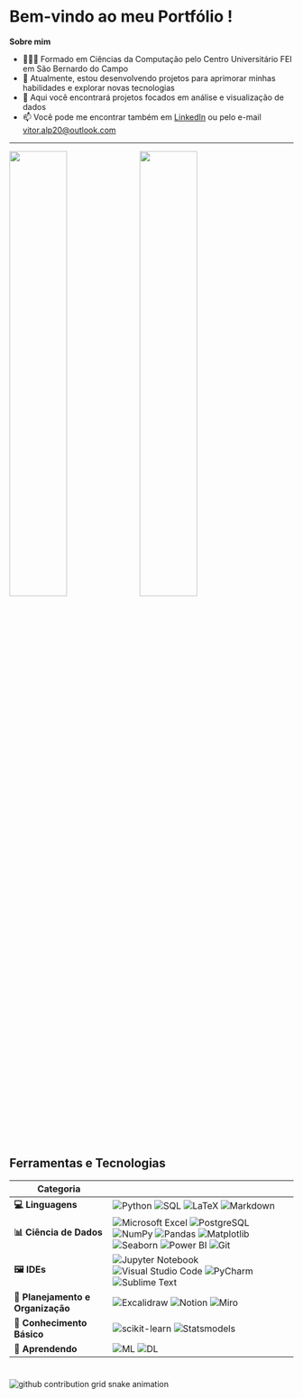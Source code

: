 # Bem-vindo ao meu Portfólio !

**Sobre mim**

- 🙋🏻‍♂️ Formado em Ciências da Computação pelo Centro Universitário FEI em São Bernardo do Campo
- 🔧 Atualmente, estou desenvolvendo projetos para aprimorar minhas habilidades e explorar novas tecnologias
- 🌟 Aqui você encontrará projetos focados em análise e visualização de dados
- 📫 Você pode me encontrar também em [LinkedIn](https://www.linkedin.com/in/vitor-augusto-274a70229/) ou pelo e-mail vitor.alp20@outlook.com

---

<div class="image-container">
  <img src="https://github-readme-stats.vercel.app/api?username=vitorAugusto2&show_icons=true&theme=tokyonight&include_all_commits=true&count_private=true" width="45%" />
  <img src="https://github-readme-stats.vercel.app/api/top-langs/?username=vitorAugusto2&layout=compact&theme=tokyonight" width="45%" />
</div>

## Ferramentas e Tecnologias

| Categoria                     |                                                                                                                                                      |
|-------------------------------|------------------------------------------------------------------------------------------------------------------------------------------------------------|
| **💻 Linguagens**              | ![Python](https://img.shields.io/badge/python-3670A0?style=for-the-badge&logo=python&logoColor=ffdd54) ![SQL](https://img.shields.io/badge/SQL-%23316192.svg?style=for-the-badge&logo=SQL&logoColor=white) ![LaTeX](https://img.shields.io/badge/latex-%23008080.svg?style=for-the-badge&logo=latex&logoColor=white) ![Markdown](https://img.shields.io/badge/markdown-%23000000.svg?style=for-the-badge&logo=markdown&logoColor=white) |
| **📊 Ciência de Dados**        | ![Microsoft Excel](https://img.shields.io/badge/Microsoft_Excel-217346?style=for-the-badge&logo=microsoft-excel&logoColor=white) ![PostgreSQL](https://img.shields.io/badge/PostgreSQL-%234B5C6F.svg?style=for-the-badge&logo=PostgreSQL&logoColor=white) ![NumPy](https://img.shields.io/badge/numpy-%23013243.svg?style=for-the-badge&logo=numpy&logoColor=white) ![Pandas](https://img.shields.io/badge/pandas-%23150458.svg?style=for-the-badge&logo=pandas&logoColor=white) ![Matplotlib](https://img.shields.io/badge/Matplotlib-%23ffffff.svg?style=for-the-badge&logo=Matplotlib&logoColor=black) ![Seaborn](https://img.shields.io/badge/Seaborn-%2300bfae.svg?style=for-the-badge&logo=Seaborn&logoColor=white) ![Power BI](https://img.shields.io/badge/power_bi-F2C811?style=for-the-badge&logo=powerbi&logoColor=black) ![Git](https://img.shields.io/badge/git-%23F05033.svg?style=for-the-badge&logo=git&logoColor=white) |
| **🖼️ IDEs**                   | ![Jupyter Notebook](https://img.shields.io/badge/jupyter-%23FA0F00.svg?style=for-the-badge&logo=jupyter&logoColor=white) ![Visual Studio Code](https://img.shields.io/badge/Visual%20Studio%20Code-0078d7.svg?style=for-the-badge&logo=visual-studio-code&logoColor=white) ![PyCharm](https://img.shields.io/badge/pycharm-143?style=for-the-badge&logo=pycharm&logoColor=black&color=black&labelColor=green) ![Sublime Text](https://img.shields.io/badge/sublime_text-%23575757.svg?style=for-the-badge&logo=sublime-text&logoColor=important) |
| **📖 Planejamento e Organização** | ![Excalidraw](https://img.shields.io/badge/Excalidraw-%23D3A6F4.svg?style=for-the-badge&logo=Excalidraw&logoColor=white) ![Notion](https://img.shields.io/badge/Notion-%23000000.svg?style=for-the-badge&logo=notion&logoColor=white) ![Miro](https://img.shields.io/badge/Miro-%23FFD700.svg?style=for-the-badge&logo=Miro&logoColor=black) |
| **🐤 Conhecimento Básico**      | ![scikit-learn](https://img.shields.io/badge/scikit--learn-%23F7931E.svg?style=for-the-badge&logo=scikit-learn&logoColor=white) ![Statsmodels](https://img.shields.io/badge/Statsmodels-%23A9A9A9.svg?style=for-the-badge&logo=statsmodels&logoColor=white) |
| **🐣 Aprendendo**              | ![ML](https://img.shields.io/badge/ML-%2300bfae.svg?style=for-the-badge&logo=Machine%20Learning&logoColor=white) ![DL](https://img.shields.io/badge/DL-%23FFB6C1.svg?style=for-the-badge&logo=Deep%20Learning&logoColor=white) |


#


<picture align="center">
  <source media="(prefers-color-scheme: dark)" srcset="https://raw.githubusercontent.com/vitorAugusto2/vitorAugusto2/output/github-contribution-grid-snake-dark.svg">
  <source media="(prefers-color-scheme: light)" srcset="https://raw.githubusercontent.com/vitorAugusto2/vitorAugusto2/output/github-contribution-grid-snake-dark.svg">
  <img align="center" alt="github contribution grid snake animation" src="https://raw.githubusercontent.com/vitorAugusto2/vitorAugusto2/output/github-contribution-grid-snake.svg">
</picture>
